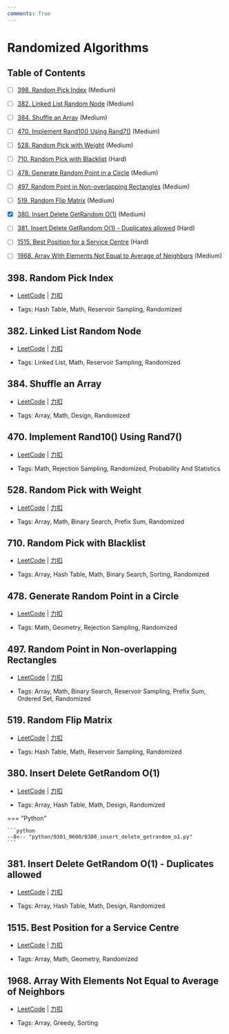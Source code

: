 ```yaml
---
comments: True
---
```


# Randomized Algorithms

## Table of Contents

- [ ] [398. Random Pick Index](#398-random-pick-index) (Medium)
- [ ] [382. Linked List Random Node](#382-linked-list-random-node) (Medium)
- [ ] [384. Shuffle an Array](#384-shuffle-an-array) (Medium)
- [ ] [470. Implement Rand10() Using Rand7()](#470-implement-rand10-using-rand7) (Medium)
- [ ] [528. Random Pick with Weight](#528-random-pick-with-weight) (Medium)
- [ ] [710. Random Pick with Blacklist](#710-random-pick-with-blacklist) (Hard)
- [ ] [478. Generate Random Point in a Circle](#478-generate-random-point-in-a-circle) (Medium)
- [ ] [497. Random Point in Non-overlapping Rectangles](#497-random-point-in-non-overlapping-rectangles) (Medium)
- [ ] [519. Random Flip Matrix](#519-random-flip-matrix) (Medium)
- [x] [380. Insert Delete GetRandom O(1)](#380-insert-delete-getrandom-o1) (Medium)
- [ ] [381. Insert Delete GetRandom O(1) - Duplicates allowed](#381-insert-delete-getrandom-o1-duplicates-allowed) (Hard)
- [ ] [1515. Best Position for a Service Centre](#1515-best-position-for-a-service-centre) (Hard)
- [ ] [1968. Array With Elements Not Equal to Average of Neighbors](#1968-array-with-elements-not-equal-to-average-of-neighbors) (Medium)


## 398. Random Pick Index

-    [LeetCode](https://leetcode.com/problems/random-pick-index/) | [力扣](https://leetcode.cn/problems/random-pick-index/)

-   Tags: Hash Table, Math, Reservoir Sampling, Randomized



## 382. Linked List Random Node

-    [LeetCode](https://leetcode.com/problems/linked-list-random-node/) | [力扣](https://leetcode.cn/problems/linked-list-random-node/)

-   Tags: Linked List, Math, Reservoir Sampling, Randomized



## 384. Shuffle an Array

-    [LeetCode](https://leetcode.com/problems/shuffle-an-array/) | [力扣](https://leetcode.cn/problems/shuffle-an-array/)

-   Tags: Array, Math, Design, Randomized



## 470. Implement Rand10() Using Rand7()

-    [LeetCode](https://leetcode.com/problems/implement-rand10-using-rand7/) | [力扣](https://leetcode.cn/problems/implement-rand10-using-rand7/)

-   Tags: Math, Rejection Sampling, Randomized, Probability And Statistics



## 528. Random Pick with Weight

-    [LeetCode](https://leetcode.com/problems/random-pick-with-weight/) | [力扣](https://leetcode.cn/problems/random-pick-with-weight/)

-   Tags: Array, Math, Binary Search, Prefix Sum, Randomized



## 710. Random Pick with Blacklist

-    [LeetCode](https://leetcode.com/problems/random-pick-with-blacklist/) | [力扣](https://leetcode.cn/problems/random-pick-with-blacklist/)

-   Tags: Array, Hash Table, Math, Binary Search, Sorting, Randomized



## 478. Generate Random Point in a Circle

-    [LeetCode](https://leetcode.com/problems/generate-random-point-in-a-circle/) | [力扣](https://leetcode.cn/problems/generate-random-point-in-a-circle/)

-   Tags: Math, Geometry, Rejection Sampling, Randomized



## 497. Random Point in Non-overlapping Rectangles

-    [LeetCode](https://leetcode.com/problems/random-point-in-non-overlapping-rectangles/) | [力扣](https://leetcode.cn/problems/random-point-in-non-overlapping-rectangles/)

-   Tags: Array, Math, Binary Search, Reservoir Sampling, Prefix Sum, Ordered Set, Randomized



## 519. Random Flip Matrix

-    [LeetCode](https://leetcode.com/problems/random-flip-matrix/) | [力扣](https://leetcode.cn/problems/random-flip-matrix/)

-   Tags: Hash Table, Math, Reservoir Sampling, Randomized



## 380. Insert Delete GetRandom O(1)

-    [LeetCode](https://leetcode.com/problems/insert-delete-getrandom-o1/) | [力扣](https://leetcode.cn/problems/insert-delete-getrandom-o1/)

-   Tags: Array, Hash Table, Math, Design, Randomized

=== "Python"

    ```python
    --8<-- "python/0301_0600/0380_insert_delete_getrandom_o1.py"
    ```



## 381. Insert Delete GetRandom O(1) - Duplicates allowed

-    [LeetCode](https://leetcode.com/problems/insert-delete-getrandom-o1-duplicates-allowed/) | [力扣](https://leetcode.cn/problems/insert-delete-getrandom-o1-duplicates-allowed/)

-   Tags: Array, Hash Table, Math, Design, Randomized



## 1515. Best Position for a Service Centre

-    [LeetCode](https://leetcode.com/problems/best-position-for-a-service-centre/) | [力扣](https://leetcode.cn/problems/best-position-for-a-service-centre/)

-   Tags: Array, Math, Geometry, Randomized



## 1968. Array With Elements Not Equal to Average of Neighbors

-    [LeetCode](https://leetcode.com/problems/array-with-elements-not-equal-to-average-of-neighbors/) | [力扣](https://leetcode.cn/problems/array-with-elements-not-equal-to-average-of-neighbors/)

-   Tags: Array, Greedy, Sorting
